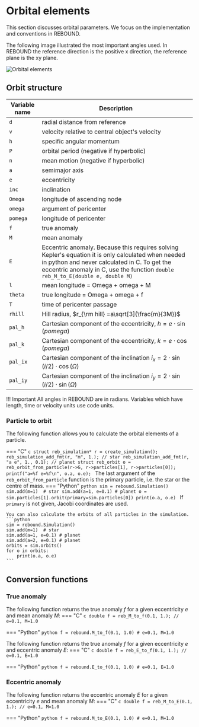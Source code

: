 # Orbital elements

This section discusses orbital parameters.
We focus on the implementation and conventions in REBOUND.


The following image illustrated the most important angles used.
In REBOUND the reference direction is the positive x direction, the reference plane
is the xy plane.

![Orbital elements](img/orbit.png "Image from wikipedia. CC-BY-SA-3.")

## Orbit structure 

Variable name   | Description
--------------- | ------------
`d`             | radial distance from reference 
`v`             | velocity relative to central object's velocity
`h`             | specific angular momentum
`P`             | orbital period (negative if hyperbolic)
`n`             | mean motion    (negative if hyperbolic)
`a`             | semimajor axis
`e`             | eccentricity
`inc`           | inclination
`Omega`         | longitude of ascending node
`omega`         | argument of pericenter
`pomega`        | longitude of pericenter
`f`             | true anomaly
`M`             | mean anomaly
`E`             | Eccentric anomaly. Because this requires solving Kepler's equation it is only calculated when needed in python and never calculated in C. To get the eccentric anomaly in C, use the function `double reb_M_to_E(double e, double M)`
`l`             | mean longitude = Omega + omega + M
`theta`         | true longitude = Omega + omega + f
`T`             | time of pericenter passage
`rhill`         | Hill radius, $r_{\rm hill} =a\sqrt[3]{\frac{m}{3M}}$
`pal_h`         | Cartesian component of the eccentricity, $h = e\cdot \sin(pomega)$
`pal_k`         | Cartesian component of the eccentricity, $k = e\cdot \cos(pomega)$
`pal_ix`        | Cartesian component of the inclination $i_x = 2\cdot \sin(i/2)\cdot \cos(\Omega)$
`pal_iy`        | Cartesian component of the inclination $i_y = 2\cdot \sin(i/2)\cdot \sin(\Omega)$

!!! Important
    All angles in REBOUND are in radians. 
    Variables which have length, time or velocity units use code units.

### Particle to orbit

The following function allows you to calculate the orbital elements of a particle.

=== "C"
    ```c
    struct reb_simulation* r = create_simulation();
    reb_simulation_add_fmt(r, "m", 1.); // star
    reb_simulation_add_fmt(r, "a e", 1., 0.1); // planet
    struct reb_orbit o =  reb_orbit_from_particle(r->G, r->particles[1], r->particles[0]);
    printf("a=%f e=%f\n", o.a, o.e);
    ```
    The last argument of the `reb_orbit_from_particle` function is the primary particle, i.e. the star or the centre of mass. 
=== "Python"
    ```python
    sim = rebound.Simulation()
    sim.add(m=1)  # star
    sim.add(a=1, e=0.1) # planet
    o = sim.particles[1].orbit(primary=sim.particles[0])
    print(o.a, o.e)
    ```
    If `primary` is not given, Jacobi coordinates are used.
    
    You can also calculate the orbits of all particles in the simulation. 
    ```python
    sim = rebound.Simulation()
    sim.add(m=1)  # star
    sim.add(a=1, e=0.1) # planet
    sim.add(a=2, e=0.1) # planet
    orbits = sim.orbits()
    for o in orbits:
        print(o.a, o.e)
    ```


## Conversion functions
### True anomaly

The following function returns the true anomaly $f$ for a given eccentricity $e$ and mean anomaly $M$:
=== "C"
    ```c
    double f = reb_M_to_f(0.1, 1.); // e=0.1, M=1.0
    ```

=== "Python"
    ```python
    f = rebound.M_to_f(0.1, 1.0) # e=0.1, M=1.0
    ```


The following function returns the true anomaly $f$ for a given eccentricity $e$ and eccentric anomaly $E$:
=== "C"
    ```c
    double f = reb_E_to_f(0.1, 1.); // e=0.1, E=1.0
    ```

=== "Python"
    ```python
    f = rebound.E_to_f(0.1, 1.0) # e=0.1, E=1.0
    ```

### Eccentric anomaly

The following function returns the eccentric anomaly $E$ for a given eccentricity $e$ and mean anomaly $M$:
=== "C"
    ```c
    double f = reb_M_to_E(0.1, 1.); // e=0.1, M=1.0
    ```

=== "Python"
    ```python
    f = rebound.M_to_E(0.1, 1.0) # e=0.1, M=1.0
    ```
